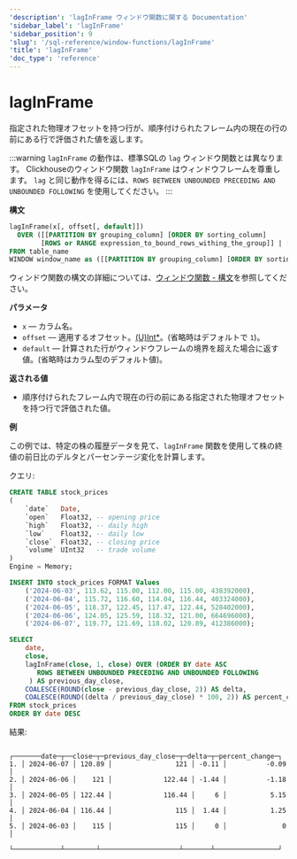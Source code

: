 ```yaml
---
'description': 'lagInFrame ウィンドウ関数に関する Documentation'
'sidebar_label': 'lagInFrame'
'sidebar_position': 9
'slug': '/sql-reference/window-functions/lagInFrame'
'title': 'lagInFrame'
'doc_type': 'reference'
---
```



# lagInFrame

指定された物理オフセットを持つ行が、順序付けられたフレーム内の現在の行の前にある行で評価された値を返します。

:::warning
`lagInFrame` の動作は、標準SQLの `lag` ウィンドウ関数とは異なります。
Clickhouseのウィンドウ関数 `lagInFrame` はウィンドウフレームを尊重します。
`lag` と同じ動作を得るには、`ROWS BETWEEN UNBOUNDED PRECEDING AND UNBOUNDED FOLLOWING` を使用してください。
:::

**構文**

```sql
lagInFrame(x[, offset[, default]])
  OVER ([[PARTITION BY grouping_column] [ORDER BY sorting_column]
        [ROWS or RANGE expression_to_bound_rows_withing_the_group]] | [window_name])
FROM table_name
WINDOW window_name as ([[PARTITION BY grouping_column] [ORDER BY sorting_column])
```

ウィンドウ関数の構文の詳細については、[ウィンドウ関数 - 構文](./index.md/#syntax)を参照してください。

**パラメータ**
- `x` — カラム名。
- `offset` — 適用するオフセット。[(U)Int*](../data-types/int-uint.md)。(省略時はデフォルトで `1`)。
- `default` — 計算された行がウィンドウフレームの境界を超えた場合に返す値。(省略時はカラム型のデフォルト値)。

**返される値**

- 順序付けられたフレーム内で現在の行の前にある指定された物理オフセットを持つ行で評価された値。

**例**

この例では、特定の株の履歴データを見て、`lagInFrame` 関数を使用して株の終値の前日比のデルタとパーセンテージ変化を計算します。

クエリ:

```sql
CREATE TABLE stock_prices
(
    `date`   Date,
    `open`   Float32, -- opening price
    `high`   Float32, -- daily high
    `low`    Float32, -- daily low
    `close`  Float32, -- closing price
    `volume` UInt32   -- trade volume
)
Engine = Memory;

INSERT INTO stock_prices FORMAT Values
    ('2024-06-03', 113.62, 115.00, 112.00, 115.00, 438392000),
    ('2024-06-04', 115.72, 116.60, 114.04, 116.44, 403324000),
    ('2024-06-05', 118.37, 122.45, 117.47, 122.44, 528402000),
    ('2024-06-06', 124.05, 125.59, 118.32, 121.00, 664696000),
    ('2024-06-07', 119.77, 121.69, 118.02, 120.89, 412386000);
```

```sql
SELECT
    date,
    close,
    lagInFrame(close, 1, close) OVER (ORDER BY date ASC
       ROWS BETWEEN UNBOUNDED PRECEDING AND UNBOUNDED FOLLOWING
     ) AS previous_day_close,
    COALESCE(ROUND(close - previous_day_close, 2)) AS delta,
    COALESCE(ROUND((delta / previous_day_close) * 100, 2)) AS percent_change
FROM stock_prices
ORDER BY date DESC
```

結果:

```response
   ┌───────date─┬──close─┬─previous_day_close─┬─delta─┬─percent_change─┐
1. │ 2024-06-07 │ 120.89 │                121 │ -0.11 │          -0.09 │
2. │ 2024-06-06 │    121 │             122.44 │ -1.44 │          -1.18 │
3. │ 2024-06-05 │ 122.44 │             116.44 │     6 │           5.15 │
4. │ 2024-06-04 │ 116.44 │                115 │  1.44 │           1.25 │
5. │ 2024-06-03 │    115 │                115 │     0 │              0 │
   └────────────┴────────┴────────────────────┴───────┴────────────────┘
```
